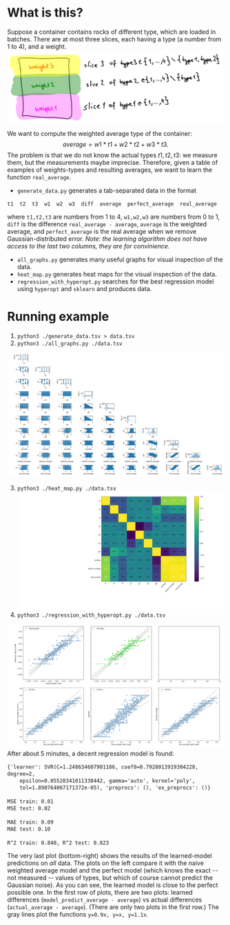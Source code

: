# What is this?

Suppose a container contains rocks of different type, which are loaded in batches. There are at most three slices, each having a type (a number from 1 to 4), and a weight.
![](20241013233639.png)

We want to compute the weighted average type of the container:
$$average = w1*t1 + w2*t2 + w3*t3.$$
The problem is that we do not know the actual types $t1,t2,t3$: we measure them, but the measurements maybe imprecise. Therefore, given a table of examples of weights-types and resulting averages, we want to learn the function `real_average`.

- `generate_data.py` generates a tab-separated data in the format
```
t1  t2  t3  w1  w2  w3  diff  average  perfect_average  real_average
```
  where  `t1,t2,t3` are numbers from 1 to 4, `w1,w2,w3` are numbers from 0 to 1, `diff` is the difference `real_average - average`, `average` is the weighted average, and `perfect_average` is the real average when we remove Gaussian-distributed error. _Note: the learning algorithm does not have access to the last two columns, they are for convinience._
- `all_graphs.py` generates many useful graphs for visual inspection of the data.
- `heat_map.py` generates heat maps for the visual inspection of the data.
- `regression_with_hyperopt.py` searches for the best regression model using `hyperopt` and `sklearn` and produces data.

# Running example

1. `python3 ./generate_data.tsv > data.tsv`
2. `python3 ./all_graphs.py ./data.tsv`

![](all_graphs.png)

3. `python3 ./heat_map.py ./data.tsv`
![](heat_map.png)
4. `python3 ./regression_with_hyperopt.py ./data.tsv`

![](results.png)
After about 5 minutes, a decent regression model is found: 
```
{'learner': SVR(C=1.248634607901186, coef0=0.7928013919304228, degree=2,
    epsilon=0.05528341011338442, gamma='auto', kernel='poly',
    tol=1.890764067171372e-05), 'preprocs': (), 'ex_preprocs': ()}
    
MSE train: 0.01
MSE test: 0.02

MAE train: 0.09
MAE test: 0.10

R^2 train: 0.848, R^2 test: 0.823
```
The very last plot (bottom-right) shows the results of the learned-model predictions on _all_ data. The plots on the left compare it with the naive weighted average model and the perfect model (which knows the exact -- not measured -- values of types, but which of course cannot predict the Gaussian noise). As you can see, the learned model is close to the perfect possible one. In the first row of plots, there are two plots: learned differences (`model_predict_average - average`) vs actual differences (`actual_average - average`). (There are only two plots in the first row.) The gray lines plot the functions `y=0.9x, y=x, y=1.1x`.

